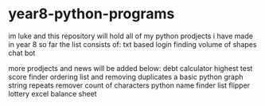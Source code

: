 # year8-python-programs
im luke and this repository will hold all of my python prodjects i have made in year 8
so far the list consists of:
txt based login
finding volume of shapes
chat bot

more prodjects and news will be added below:
  debt calculator
  highest test score finder
  ordering list and removing duplicates
  a basic python graph
  string repeats remover
  count of characters
  python name finder
  list flipper
  lottery
  excel balance sheet
